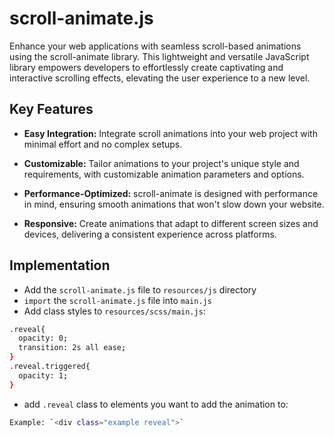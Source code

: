 
# scroll-animate.js

Enhance your web applications with seamless scroll-based animations using the scroll-animate library. This lightweight and versatile JavaScript library empowers developers to effortlessly create captivating and interactive scrolling effects, elevating the user experience to a new level.

## Key Features

- **Easy Integration:** Integrate scroll animations into your web project with minimal effort and no complex setups.

- **Customizable:** Tailor animations to your project's unique style and requirements, with customizable animation parameters and options.

- **Performance-Optimized:** scroll-animate is designed with performance in mind, ensuring smooth animations that won't slow down your website.

- **Responsive:** Create animations that adapt to different screen sizes and devices, delivering a consistent experience across platforms.

## Implementation

- Add the `scroll-animate.js` file to `resources/js` directory
- `import` the `scroll-animate.js` file into `main.js`
- Add class styles to `resources/scss/main.js`:

```bash
.reveal{
  opacity: 0;
  transition: 2s all ease;
}
.reveal.triggered{
  opacity: 1;
}
```

- add `.reveal` class to elements you want to add the animation to:
```bash
Example: `<div class="example reveal">`
```
